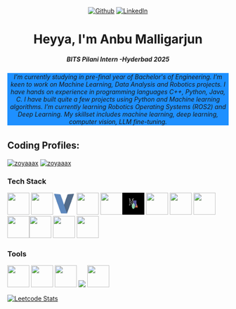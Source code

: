 <div >

 

<p align="center">
 <a href="https://github.com/Anbu-Malligarjun-Sri" target="_blank"><img alt="Github" src="https://img.shields.io/badge/GitHub-%2312100E.svg?&style=for-the-badge&logo=Github&logoColor=white" /></a> 
 <a href="https://www.linkedin.com/in/anbu-malligarjun-sri-835a372a4/" target="_blank"><img alt="LinkedIn" src="https://img.shields.io/badge/linkedin-%230077B5.svg?&style=for-the-badge&logo=linkedin&logoColor=white" /></a> 

</p>
 
</p>
<div> 


<h1 align="center">Heyya, I'm Anbu Malligarjun</h1>
<h5 align="center">BITS Pilani Intern -Hyderbad 2025</h5>
<h6 align= "center" style="background-color:DodgerBlue;"> I’m currently studying in pre-final year of Bachelor's of Engineering. I’m keen to work on Machine Learning, Data Analysis and Robotics projects. I have hands on experience in programming languages C++, Python, Java, C. I have built quite a few projects using Python and Machine learning algorithms. I’m currently learning Robotics Operating Systems (ROS2) and Deep Learning. My skillset includes machine learning, deep learning, computer vision, LLM fine-tuning.  

</h6>

## Coding Profiles:

<p align="left">
<a href="https://www.hackerrank.com/profile/anbumalligarjun1" target="blank"><img align="center" src="https://raw.githubusercontent.com/rahuldkjain/github-profile-readme-generator/master/src/images/icons/Social/hackerrank.svg" alt="zoyaaax" height="30" width="40" /></a>
<a href="https://www.leetcode.com/Anbu_Malligarjun_Sri/" target="blank"><img align="center" src="https://raw.githubusercontent.com/rahuldkjain/github-profile-readme-generator/master/src/images/icons/Social/leet-code.svg" alt="zoyaaax" height="30" width="40" /></a>
</p>

### Tech Stack
<img height="50" width="50" src="https://img.icons8.com/color/48/000000/python.png" /> <img height="50" width="50" src="https://img.icons8.com/color/48/000000/c-programming.png" /><img  height="50" width="50"  src="https://github.com/Anbu-Malligarjun-Sri/Anbu-Malligarjun-Sri/blob/774d32e389f2f2cb85f8ab88a77851ab0442be26/V%20programming%20language.webp"/> <img height="50" width="50" src="https://img.icons8.com/color/48/000000/c-plus-plus-logo.png" /> <img height="50" width="50" src="https://img.icons8.com/color/48/000000/java-coffee-cup-logo.png" /><img height="50" width="50" src="https://github.com/Anbu-Malligarjun-Sri/Anbu-Malligarjun-Sri/blob/774d32e389f2f2cb85f8ab88a77851ab0442be26/Manim.jpg"/> <img height="50" width="50" src="https://img.icons8.com/color/48/000000/html-5.png" /> <img height="50" width="50" src="https://img.icons8.com/color/48/000000/css3.png" /> <img height="50" width="50" src="https://img.icons8.com/color/48/000000/javascript.png"/><img height="50" width="50" src="https://img.icons8.com/color/48/000000/tensorflow.png"/><img height="50" width="50" src="https://img.icons8.com/fluent/48/000000/arduino.png"/> <img height="50" width="50" src="https://img.icons8.com/color/48/000000/google-firebase-console.png"/> <img height="50" width="50" src="https://img.icons8.com/color/48/000000/mysql-logo.png"/>

### Tools
<img height="50" width="50" src="https://img.icons8.com/color/48/000000/visual-studio-code-2019.png"/> <img height="50" width="50" src="https://img.icons8.com/color/48/000000/pycharm.png"/> <img height="50" width="50" src="https://img.icons8.com/color/50/000000/git.png"/> <img height="50" src="https://img.icons8.com/officel/480/null/java-eclipse.png"/> <img height="50" width="50" src="https://img.icons8.com/color/48/000000/figma--v1.png"/>

[![Leetcode Stats](https://leetcard.jacoblin.cool/Anbu_Malligarjun_Sri?ext=contest&theme=dark)](https://leetcode.com/Anbu_Malligarjun_Sri)

